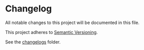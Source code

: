 # Changelog

All notable changes to this project will be documented in this file.

This project adheres to [Semantic Versioning](http://semver.org/).

See the [changelogs](docs/en/changelogs/index.md) folder.